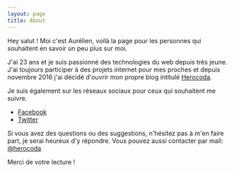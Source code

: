 ```yaml
---
layout: page
title: About
---
```


<p class="message">
  Hey salut ! Moi c'est Aurélien, voilà la page pour les personnes qui souhaitent en savoir un peu plus sur moi.
</p>

J'ai 23 ans et je suis passionné des technologies du web depuis très jeune. J'ai toujours participer à des projets internet pour mes proches et depuis novembre 2016 j'ai décidé d'ouvrir mon propre blog intitulé [Herocoda](https://herocoda.github.io). 

Je suis également sur les réseaux sociaux pour ceux qui souhaitent me suivre.

* [Facebook](http://facebook.com)
* [Twitter](http://twitter.com)

Si vous avez des questions ou des suggestions, n'hésitez pas à m'en faire part, je serai heureux d'y répondre. Vous pouvez aussi contacter par mail: [@herocoda](aurelien@blanes.fr)

Merci de votre lecture !
